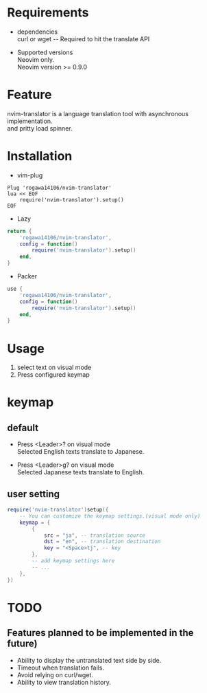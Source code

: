 # Requirements
* dependencies  
curl or wget -- Required to hit the translate API  

* Supported versions  
Neovim only.  
Neovim version >= 0.9.0  

# Feature
nvim-translator is a language translation tool with asynchronous implementation.  
and pritty load spinner.  

# Installation
* vim-plug  

``` vim
Plug 'rogawa14106/nvim-translator'
lua << EOF
    require('nvim-translator').setup()
EOF
```

* Lazy  

``` lua
return {
    'rogawa14106/nvim-translator',
    config = function()
        require('nvim-translator').setup()
    end,
}
```

* Packer  

``` lua
use {
    'rogawa14106/nvim-translator',
    config = function()
        require('nvim-translator').setup()
    end,
}
```

# Usage
1. select text on visual mode  
2. Press configured keymap

# keymap
## default
* Press \<Leader\>? on visual mode  
Selected English texts translate to Japanese.  

* Press \<Leader\>g? on visual mode  
Selected Japanese texts translate to English.  

## user setting

``` lua
require('nvim-translator')setup({
    -- You can customize the keymap settings.(visual mode only)
    keymap = {
        {
            src = "ja", -- translation source
            dst = "en", -- translation destination
            key = "<Space>tj", -- key
        },
        -- add keymap settings here
        -- ...
    },
})
```

# TODO
## Features planned to be implemented in the future)
* Ability to display the untranslated text side by side.  
* Timeout when translation fails.  
* Avoid relying on curl/wget.  
* Ability to view translation history.  

